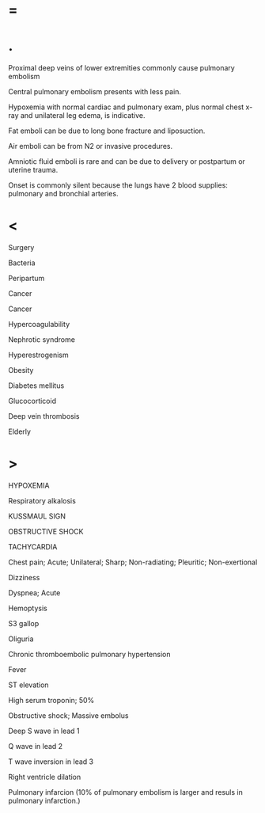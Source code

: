 # =

# .

Proximal deep veins of lower extremities commonly cause pulmonary embolism

Central pulmonary embolism presents with less pain.

Hypoxemia with normal cardiac and pulmonary exam, plus normal chest x-ray and unilateral leg edema, is indicative.

Fat emboli can be due to long bone fracture and liposuction.

Air emboli can be from N2 or invasive procedures.

Amniotic fluid emboli is rare and can be due to delivery or postpartum or uterine trauma.

Onset is commonly silent because the lungs have 2 blood supplies: pulmonary and bronchial arteries.

# <

Surgery

Bacteria

Peripartum

Cancer

Cancer

Hypercoagulability

Nephrotic syndrome

Hyperestrogenism

Obesity

Diabetes mellitus

Glucocorticoid

Deep vein thrombosis

Elderly

# >

HYPOXEMIA

Respiratory alkalosis

KUSSMAUL SIGN

OBSTRUCTIVE SHOCK

TACHYCARDIA

Chest pain; Acute; Unilateral; Sharp; Non-radiating; Pleuritic; Non-exertional

Dizziness

Dyspnea; Acute

Hemoptysis

S3 gallop

Oliguria

Chronic thromboembolic pulmonary hypertension

Fever

ST elevation

High serum troponin; 50%

Obstructive shock; Massive embolus

Deep S wave in lead 1

Q wave in lead 2

T wave inversion in lead 3

Right ventricle dilation

Pulmonary infarcion (10% of pulmonary embolism is larger and resuls in pulmonary infarction.)
